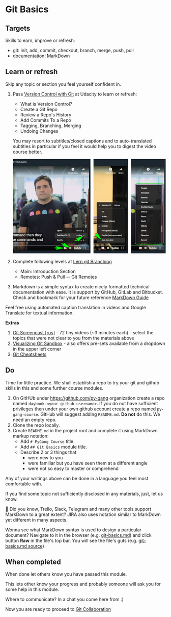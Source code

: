 # Git Basics

## Targets

Skills to earn, improve or refresh:
 - git: init, add, commit, checkout, branch, merge, push, pull
 - documentation: MarkDown 

## Learn or refresh

Skip any topic or section you feel yourself confident in.

1. Pass [Version Control with Git](https://classroom.udacity.com/courses/ud123/)
   at Udacity to learn or refresh:
   - What is Version Control?
   - Create a Git Repo
   - Review a Repo's History
   - Add Commits To a Repo
   - Tagging, Branching, Merging
   - Undoing Changes
   
   You may resort to subtitles/closed captions and
   to auto-translated subtitles in particular if you feel
   it would help you to digest the video course better.
   
   ![youtube-CC-guide](./img/youtube-captions.png)
   
2. Complete following levels at [Lern git Branching](https://learngitbranching.js.org/)
   - Main: Introduction Section
   - Remotes: Push & Pull -- Git Remotes
3. Markdown is a simple syntax to create nicely formatted 
   technical documentation with ease. It is support by GitHub,
   GitLab and Bitbucket. Check and bookmark for your future reference
   [MarkDown Guide](https://guides.github.com/features/mastering-markdown/)

Feel free using automated caption translation in videos
and Google Translate for textual information.

**Extras**

1. [Git Screencast [rus]](https://learn.javascript.ru/screencast/git) -
   72 tiny videos (~3 minutes each) - select the topics that were
   not clear to you from the materials above
1. [Visualizing Git Sandbox](http://git-school.github.io/visualizing-git/) -
   also offers pre-sets available from a dropdown in the upper left corner
1. [Git Cheatsheets](https://services.github.com/on-demand/resources/cheatsheets/)

## Do

Time for little practice. We shall establish a repo
to try your git and github skills in this and some further
course modules.

1. On GitHUb under https://github.com/py-gang organization create a repo
   named `daybook-<your_github_username>`.
   If you do not have sufficient privileges then under your own github
   account create a repo named `py-gang-course`.
   GitHub will suggest adding `README.md`. **Do not** do this. We need
   an empty repo. 
1. Clone the repo locally.
1. Create `README.md` in the project root and complete it using
   MarkDown markup notation:
   - Add `# PyGang Course` title.
   - Add `## Git Basics` module title.
   - Describe 2 or 3 things that
     * were new to you
     * were familiar but you have seen them at a different angle
     * were not so easy to master or comprehend

Any of your writings above can be done in a language you
feel most comfortable with.

If you find some topic not sufficiently disclosed in any
materials, just, let us know.

:gift: Did you know, Trello, Slack, Telegram and many other tools
support MarkDown to a great extent?
JIRA also uses notation similar to MarkDown yet different in many
aspects.

Wonna see what MarkDown syntax is used to design a particular document?
Navigate to it in the browser
(e.g. [git-basics.md](https://github.com/py-gang/bootcamp/blob/master/modules/git-basics.md))
and click button **Raw** in the file's top bar. You will see the file's guts
(e.g. [git-basics.md source](https://raw.githubusercontent.com/py-gang/bootcamp/master/modules/git-basics.md))

## When completed

When done let others know you have passed this module.

This lets other know your progress and probably someone
will ask you for some help in this module.

Where to communicate? In a chat you come here from :)

Now you are ready to proceed to 
[Git Collaboration](./git-collaboration.md)
